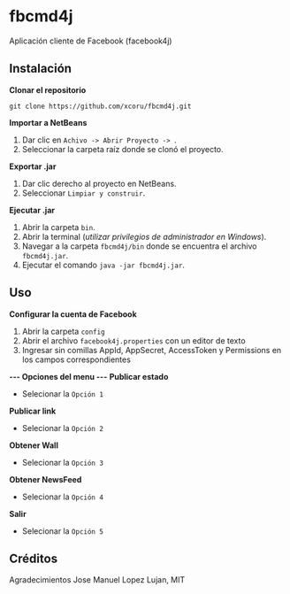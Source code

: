 # fbcmd4j
Aplicación cliente de Facebook  (facebook4j)

## Instalación
**Clonar el repositorio**  
```
git clone https://github.com/xcoru/fbcmd4j.git
```

**Importar a NetBeans**  
1. Dar clic en `Achivo -> Abrir Proyecto -> `.
2. Seleccionar la carpeta raíz donde se clonó el proyecto.

**Exportar .jar**  
1. Dar clic derecho al proyecto en NetBeans.
2. Seleccionar `Limpiar y construir`.

**Ejecutar .jar**  
1. Abrir la carpeta `bin`.
2. Abrir la terminal (*utilizar privilegios de administrador en Windows*).
3. Navegar a la carpeta `fbcmd4j/bin` donde se encuentra el archivo `fbcmd4j.jar`.
4. Ejecutar el comando `java -jar fbcmd4j.jar`.


## Uso
**Configurar la cuenta de Facebook**   
1. Abrir la carpeta `config`
2. Abrir el archivo `facebook4j.properties` con un editor de texto
3. Ingresar sin comillas AppId, AppSecret, AccessToken y Permissions en los campos correspondientes

**--- Opciones del menu ---**
**Publicar estado**   
- Selecionar la `Opción 1`

**Publicar link**   
- Selecionar la `Opción 2`

**Obtener Wall**   
- Selecionar la `Opción 3`

**Obtener NewsFeed**   
- Selecionar la `Opción 4`

**Salir**   
- Selecionar la `Opción 5`


## Créditos
Agradecimientos
Jose Manuel Lopez Lujan, MIT

